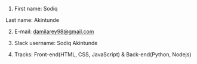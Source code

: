 1) First name: Sodiq

Last name: Akintunde

2) E-mail: damilarey98@gmail.com

3) Slack username: Sodiq Akintunde

4) Tracks: Front-end(HTML, CSS, JavaScript) & Back-end(Python, Nodejs)

